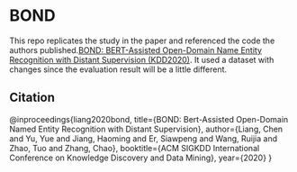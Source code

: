 # BOND
This repo replicates the study in the paper and referenced the code the authors published.[BOND: BERT-Assisted Open-Domain Name Entity Recognition with Distant Supervision (KDD2020)](https://arxiv.org/abs/2006.15509). It used a dataset with changes since the evaluation result will be a little different. 

## Citation
@inproceedings{liang2020bond,
  title={BOND: Bert-Assisted Open-Domain Named Entity Recognition with Distant Supervision},
  author={Liang, Chen and Yu, Yue and Jiang, Haoming and Er, Siawpeng and Wang, Ruijia and Zhao, Tuo and Zhang, Chao},
  booktitle={ACM SIGKDD International Conference on Knowledge Discovery and Data Mining},
  year={2020}
}

